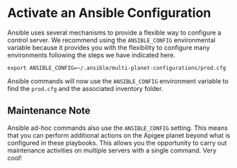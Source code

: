 # Activate an Ansible Configuration

Ansible uses several mechanisms to provide a flexible way to configure a control server. We recommend
using the `ANSIBLE_CONFIG` environmental variable because it provides you with the flexibility to 
configure many environments following the steps we have indicated here. 

    export ANSIBLE_CONFIG=~/.ansible/multi-planet-configurations/prod.cfg
    
Ansible commands will now use the `ANSIBLE_CONFIG` environment variable to find the `prod.cfg` and
the associated inventory folder. 

## Maintenance Note

Ansible ad-hoc commands also use the `ANSIBLE_CONFIG` setting. This means that you can perform additional actions
on the Apigee planet beyond what is configured in these playbooks. This allows you the opportunity to carry out 
maintenance activities on multiple servers with a single command. Very cool!
